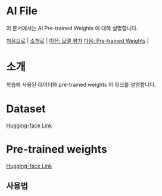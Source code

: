 # AI File

이 문서에서는 AI Pre-trained Weights 에 대해 설명합니다.

[처음으로](../overview.md) |
[소개로](00_introduction.md) |
[이전: 모델 평가](03_ai_evaluation.md)
[다음: Pre-trained Weights](01_ai_file.md) |

# 소개
학습에 사용된 데이터와 pre-trained weights 의 링크를 설명합니다.

# Dataset
[Hugging-face Link](https://huggingface.co/datasets/a-eyelab/cataract-train)

# Pre-trained weights
[Hugging-face Link](https://huggingface.co/a-eyelab/cataract)

## 사용법

